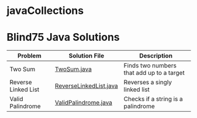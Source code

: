 # javaCollections

# Blind75 Java Solutions

| Problem             | Solution File                                | Description                       |
|---------------------|----------------------------------------------|-----------------------------------|
| Two Sum             | [TwoSum.java](./blind75/TwoSum.java)         | Finds two numbers that add up to a target |
| Reverse Linked List | [ReverseLinkedList.java](./blind75/ReverseLinkedList.java) | Reverses a singly linked list     |
| Valid Palindrome    | [ValidPalindrome.java](./blind75/ValidPalindrome.java)      | Checks if a string is a palindrome |
